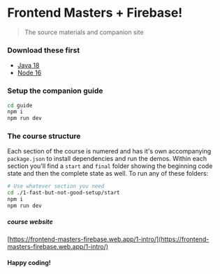 # Frontend Masters + Firebase!

> The source materials and companion site

### Download these first
- [Java 18](https://www.oracle.com/java/technologies/downloads/#jdk18-mac)
- [Node 16](https://nodejs.org/)

### Setup the companion guide

```bash
cd guide
npm i
npm run dev
```

### The course structure
Each section of the course is numered and has it's own accompanying `package.json` to install dependencies and run the demos. Within each section you'll find a `start` and `final` folder showing the beginning code state and then the complete state as well. To run any of these folders:

```bash
# Use whatever section you need
cd ./1-fast-but-not-good-setup/start
npm i
npm run dev
```

##### course website
[https://frontend-masters-firebase.web.app/1-intro/](https://frontend-masters-firebase.web.app/1-intro/)

#### Happy coding!
